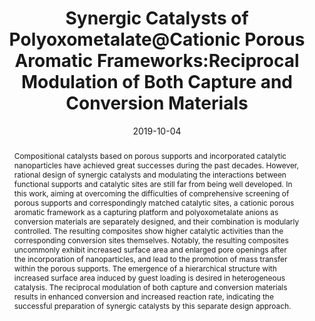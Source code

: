 ---
title: "Synergic Catalysts of Polyoxometalate@Cationic Porous Aromatic  Frameworks:Reciprocal Modulation of Both Capture and Conversion  Materials"
authors:
- Jian Song
- Yue Li
- Ping Cao
- Xiaofei Jing
- Muhammad Faheem
- Yutaka Matsuo
- Youliang Zhu
- Yuyang Tian
- Xiaohong Wang
- Guangshan Zhu
date: "2019-10-04"
doi: "10.1002/adma.201902444"
publication_types: ["期刊文章"]
publication: "Advanced Materials"
publication_short: "Advanced Materials"
abstract: "
<!--more-->
Compositional catalysts based on porous supports and  incorporated catalytic nanoparticles have achieved great successes  during the past decades. However, rational design of synergic catalysts  and modulating the interactions between functional supports and  catalytic sites are still far from being well developed. In this work,  aiming at overcoming the difficulties of comprehensive screening of  porous supports and correspondingly matched catalytic sites, a cationic  porous aromatic framework as a capturing platform and polyoxometalate  anions as conversion materials are separately designed, and their  combination is modularly controlled. The resulting composites show  higher catalytic activities than the corresponding conversion sites  themselves. Notably, the resulting composites uncommonly exhibit  increased surface area and enlarged pore openings after the  incorporation of nanoparticles, and lead to the promotion of mass  transfer within the porous supports. The emergence of a hierarchical  structure with increased surface area induced by guest loading is  desired in heterogeneous catalysis. The reciprocal modulation of both  capture and conversion materials results in enhanced conversion and  increased reaction rate, indicating the successful preparation of  synergic catalysts by this separate design approach."
url_pdf: "https://onlinelibrary.wiley.com/doi/10.1002/adma.201902444"
---